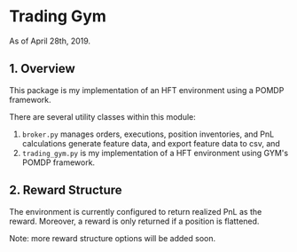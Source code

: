 # Trading Gym
As of April 28th, 2019.

## 1. Overview
This package is my implementation of an HFT environment using a POMDP framework.

There are several utility classes within this module:
1. `broker.py` manages orders, executions, position inventories, and PnL 
calculations generate feature data, and export feature data to csv, and
2. `trading_gym.py` is my implementation of a HFT environment using 
GYM's POMDP framework.

## 2. Reward Structure
The environment is currently configured to return realized PnL as
the reward. Moreover, a reward is only returned if a position is
flattened.

Note: more reward structure options will be added soon.